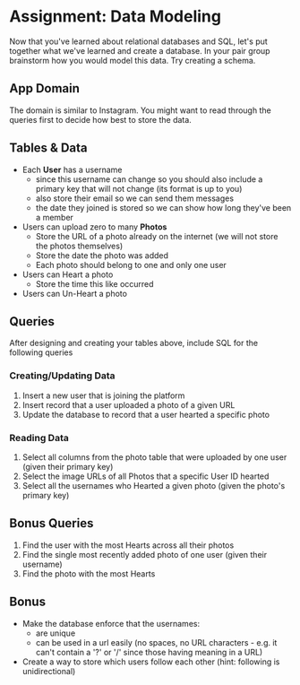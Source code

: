 # Assignment: Data Modeling

Now that you've learned about relational databases and SQL, let's put together what we've learned and create a database. In your pair group brainstorm how you would model this data. Try creating a schema.

## App Domain

The domain is similar to Instagram. You might want to read through the queries first to decide how best to store the data.

## Tables & Data

- Each **User** has a username
  - since this username can change so you should also include a primary key that will not change (its format is up to you)
  - also store their email so we can send them messages
  - the date they joined is stored so we can show how long they've been a member
- Users can upload zero to many **Photos**
  - Store the URL of a photo already on the internet (we will not store the photos themselves)
  - Store the date the photo was added
  - Each photo should belong to one and only one user
- Users can Heart a photo
  - Store the time this like occurred
- Users can Un-Heart a photo

## Queries

After designing and creating your tables above, include SQL for the following queries

### Creating/Updating Data

1. Insert a new user that is joining the platform
1. Insert record that a user uploaded a photo of a given URL
1. Update the database to record that a user hearted a specific photo

### Reading Data

1. Select all columns from the photo table that were uploaded by one user (given their primary key)
1. Select the image URLs of all Photos that a specific User ID hearted
1. Select all the usernames who Hearted a given photo (given the photo's primary key)


## Bonus Queries

1. Find the user with the most Hearts across all their photos
1. Find the single most recently added photo of one user (given their username)
1. Find the photo with the most Hearts

## Bonus

- Make the database enforce that the usernames:
  - are unique
  - can be used in a url easily (no spaces, no URL characters - e.g. it can't contain a '?'
    or '/' since those having meaning in a URL)
- Create a way to store which users follow each other (hint: following is unidirectional)
